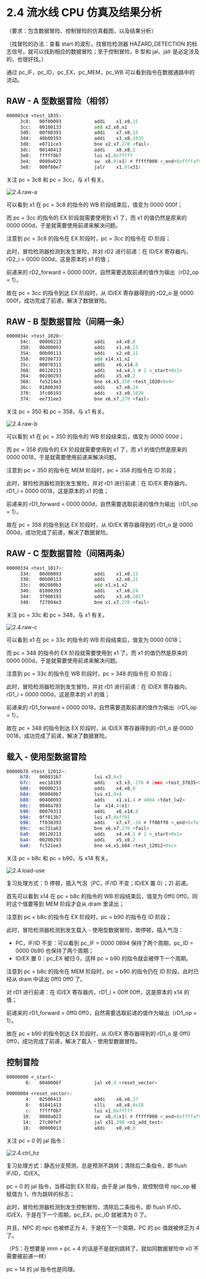 # 2.4 流水线 CPU 仿真及结果分析

（要求：包含数据冒险、控制冒险的仿真截图，以及结果分析）

（找冒险的办法：查看 start 的波形，找冒险检测器 HAZARD_DETECTION 的标志信号，就可以找到相应的数据冒险；至于控制冒险，B 型和 jal、jalr 是必定涉及的，也很好找。）

通过 pc_IF，pc_ID，pc_EX，pc_MEM，pc_WB 可以看到指令在数据通路中的流动。

## RAW - A 型数据冒险（相邻）

```asm
000003c8 <test_1035>:
     3c8:	00f00093          	addi	x1,x0,15
     3cc:	00100133          	add	x2,x0,x1
     3d0:	00f00393          	addi	x7,x0,15
     3d4:	40b00193          	addi	x3,x0,1035
     3d8:	e8711ce3          	bne	x2,x7,270 <fail>
     3dc:	00140413          	addi	x8,x8,1
     3e0:	fffff0b7          	lui	x1,0xfffff
     3e4:	0080a023          	sw	x8,0(x1) # fffff000 <_end+0xffffaf90>
     3e8:	000f80e7          	jalr	x1,0(x31)
```

关注 pc = 3c8 和 pc = 3cc，与 x1 有关。

![2.4.raw-a](../_images/2.4.raw-a.png)

可以看到 x1 在 pc = 3c8 的指令的 WB 阶段结束后，值变为 0000 000f；

而 pc = 3cc 的指令的 EX 阶段就需要使用到 x1 了，而 x1 的值仍然是原来的 0000 000d，于是就需要使用前递来解决问题。

注意到 pc = 3c8 的指令在 EX 阶段时，pc = 3cc 的指令在 ID 阶段；

此时，冒险检测器检测到发生冒险，并对 rD2 进行前递：在 ID/EX 寄存器内，rD2_i = 0000 000d，这是原本的 x1 的值；

前递来的 rD2_forward = 0000 000f，自然需要选取前递的值作为输出（rD2_op = 1）。

故在 pc = 3cc 的指令到达 EX 阶段时，从 ID/EX 寄存器得到的 rD2_o 是 0000 000f，成功完成了前递，解决了数据冒险。

## RAW - B 型数据冒险（间隔一条）

```asm
0000034c <test_1020>:
     34c:	00000213          	addi	x4,x0,0
     350:	00d00093          	addi	x1,x0,13
     354:	00b00113          	addi	x2,x0,11
     358:	00208733          	add	x14,x1,x2
     35c:	00070313          	addi	x6,x14,0
     360:	00120213          	addi	x4,x4,1 # 1 <_start+0x1>
     364:	00200293          	addi	x5,x0,2
     368:	fe5214e3          	bne	x4,x5,350 <test_1020+0x4>
     36c:	01800393          	addi	x7,x0,24
     370:	3fc00193          	addi	x3,x0,1020
     374:	ee731ee3          	bne	x6,x7,270 <fail>
```

关注 pc = 350 和 pc = 358，与 x1 有关。

![2.4.raw-b](../_images/2.4.raw-b.png)

可以看到 x1 在 pc = 350 的指令的 WB 阶段结束后，值变为 0000 000d；

而 pc = 358 的指令的 EX 阶段就需要使用到 x1 了，而 x1 的值仍然是原来的 0000 0018，于是就需要使用前递来解决问题。

注意到 pc = 350 的指令在 MEM 阶段时，pc = 358 的指令在 ID 阶段；

此时，冒险检测器检测到发生冒险，并对 rD1 进行前递：在 ID/EX 寄存器内，rD1_i = 0000 0018，这是原本的 x1 的值；

前递来的 rD1_forward = 0000 000d，自然需要选取前递的值作为输出（rD1_op = 1）。

故在 pc = 358 的指令到达 EX 阶段时，从 ID/EX 寄存器得到的 rD1_o 是 0000 000d，成功完成了前递，解决了数据冒险。

## RAW - C 型数据冒险（间隔两条）

```asm
00000334 <test_1017>:
     334:	00d00093          	addi	x1,x0,13
     338:	00b00113          	addi	x2,x0,11
     33c:	002080b3          	add	x1,x1,x2
     340:	01800393          	addi	x7,x0,24
     344:	3f900193          	addi	x3,x0,1017
     348:	f27094e3          	bne	x1,x7,270 <fail>
```

关注 pc = 33c 和 pc = 348，与 x1 有关。

![2.4.raw-c](../_images/2.4.raw-c.png)

可以看到 x1 在 pc = 33c 的指令的 WB 阶段结束后，值变为 0000 0018；

而 pc = 348 的指令的 EX 阶段就需要使用到 x1 了，而 x1 的值仍然是原来的 0000 000d，于是就需要使用前递来解决问题。

注意到 pc = 33c 的指令在 WB 阶段时，pc = 348 的指令在 ID 阶段；

此时，冒险检测器检测到发生冒险，并对 rD1 进行前递：在 ID/EX 寄存器内，rD1_i = 0000 000d，这是原本的 x1 的值；

前递来的 rD1_forward = 0000 0018，自然需要选取前递的值作为输出（rD1_op = 1）。

故在 pc = 348 的指令到达 EX 阶段时，从 ID/EX 寄存器得到的 rD1_o 是 0000 0018，成功完成了前递，解决了数据冒险。

## 载入 - 使用型数据冒险

```asm
00000b78 <test_12012>:
     b78:	000031b7          	lui	x3,0x3
     b7c:	eec18193          	addi	x3,x3,-276 # 2eec <test_37035+0x5dc>
     b80:	00000213          	addi	x4,x0,0
     b84:	000040b7          	lui	x1,0x4
     b88:	00408093          	addi	x1,x1,4 # 4004 <tdat_lw2>
     b8c:	0040a703          	lw	x14,4(x1)
     b90:	00070313          	addi	x6,x14,0
     b94:	0ff013b7          	lui	x7,0xff01
     b98:	ff038393          	addi	x7,x7,-16 # ff00ff0 <_end+0xfefcf80>
     b9c:	ec731a63          	bne	x6,x7,270 <fail>
     ba0:	00120213          	addi	x4,x4,1 # 1 <_start+0x1>
     ba4:	00200293          	addi	x5,x0,2
     ba8:	fc521ee3          	bne	x4,x5,b84 <test_12012+0xc>
```

关注 pc = b8c 和 pc = b90，与 x14 有关。

![2.4.load-use](../_images/2.4.load-use.png)

复习处理方式：1) 停顿，插入气泡（PC，IF/ID 不变；ID/EX 置 0）；2) 前递。

首先可以看到 x14 在 pc = b8c 的指令的 WB 阶段结束后，值变为 0ff0 0ff0，同时这个值要等到 MEM 阶段才会从 dram 里读出；

注意到 pc = b8c 的指令在 EX 阶段时，pc = b90 的指令在 ID 阶段；

此时，冒险检测器检测到发生载入 - 使用型数据冒险，故停顿，插入气泡：

- PC，IF/ID 不变：可以看到 pc_IF = 0000 0B94 保持了两个周期，pc_ID = 0000 0b90 也保持了两个周期；
- ID/EX 置 0：pc_EX 被归 0，这样 pc = b90 的指令就会被停下一个周期。

注意到 pc = b8c 的指令在 MEM 阶段时，pc = b90 的指令仍在 ID 阶段，此时已经从 dram 中读出 0ff0 0ff0 了。

对 rD1 进行前递：在 ID/EX 寄存器内，rD1_i = 00ff 00ff，这是原本的 x14 的值；

前递来的 rD1_forward = 0ff0 0ff0，自然需要选取前递的值作为输出（rD1_op = 1）。

故在 pc = b90 的指令到达 EX 阶段时，从 ID/EX 寄存器得到的 rD1_o 是 0ff0 0ff0，成功完成了前递，解决了载入 - 使用型数据冒险。

## 控制冒险

```asm
00000000 <_start>:
       0:	0040006f          	jal	x0,4 <reset_vector>

00000004 <reset_vector>:
       4:	02500413          	addi	x8,x0,37
       8:	01841413          	slli	x8,x8,0x18
       c:	fffff0b7          	lui	x1,0xfffff
      10:	0080a023          	sw	x8,0(x1) # fffff000 <_end+0xffffaf90>
      14:	27c00fef          	jal	x31,290 <n1_add_test>
      18:	00000013          	addi	x0,x0,0
```

关注 pc = 0 的 jal 指令：

![2.4.ctrl_hz](../_images/2.4.ctrl_hz.png)

复习处理方式：静态分支预测，总是预测不跳转；清除后二条指令，即 flush IF/ID，ID/EX。

pc = 0 的 jal 指令，当移动到 EX 阶段，由于是 jal 指令，故控制信号 npc_op 被赋值为 1，作为跳转的标志；

此时，冒险检测器检测到发生控制冒险，清除后二条指令，即 flush IF/ID，ID/EX，于是在下一个周期，pc_EX，pc_ID 就被清为 0 了。

并且，NPC 的 npc 也被修正为 4，于是在下一个周期，PC 的 pc 值就被修正为 4 了。

（PS：在想要是 imm = pc + 4 的话是不是就别跳转了，就如同数据冒险中 x0 不需要被前递一样）

pc = 14 的 jal 指令也是同理。

